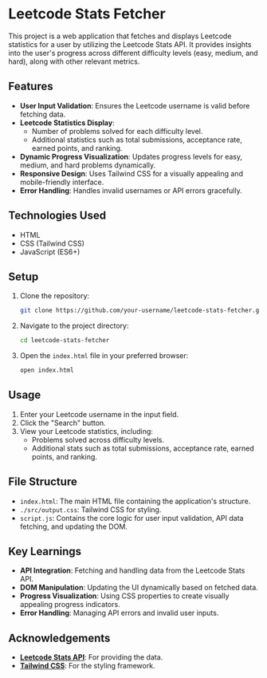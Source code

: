 # Leetcode Stats Fetcher

This project is a web application that fetches and displays Leetcode statistics for a user by utilizing the Leetcode Stats API. It provides insights into the user's progress across different difficulty levels (easy, medium, and hard), along with other relevant metrics.

## Features

- **User Input Validation**: Ensures the Leetcode username is valid before fetching data.
- **Leetcode Statistics Display**:
  - Number of problems solved for each difficulty level.
  - Additional statistics such as total submissions, acceptance rate, earned points, and ranking.
- **Dynamic Progress Visualization**: Updates progress levels for easy, medium, and hard problems dynamically.
- **Responsive Design**: Uses Tailwind CSS for a visually appealing and mobile-friendly interface.
- **Error Handling**: Handles invalid usernames or API errors gracefully.

## Technologies Used

- HTML
- CSS (Tailwind CSS)
- JavaScript (ES6+)

## Setup

1. Clone the repository:
    ```bash
    git clone https://github.com/your-username/leetcode-stats-fetcher.git
    ```

2. Navigate to the project directory:
    ```bash
    cd leetcode-stats-fetcher
    ```

3. Open the `index.html` file in your preferred browser:
    ```bash
    open index.html
    ```

## Usage

1. Enter your Leetcode username in the input field.
2. Click the "Search" button.
3. View your Leetcode statistics, including:
   - Problems solved across difficulty levels.
   - Additional stats such as total submissions, acceptance rate, earned points, and ranking.

## File Structure

- `index.html`: The main HTML file containing the application's structure.
- `./src/output.css`: Tailwind CSS for styling.
- `script.js`: Contains the core logic for user input validation, API data fetching, and updating the DOM.

## Key Learnings

- **API Integration**: Fetching and handling data from the Leetcode Stats API.
- **DOM Manipulation**: Updating the UI dynamically based on fetched data.
- **Progress Visualization**: Using CSS properties to create visually appealing progress indicators.
- **Error Handling**: Managing API errors and invalid user inputs.

## Acknowledgements

- **[Leetcode Stats API](https://leetcode-stats-api.herokuapp.com/)**: For providing the data.
- **[Tailwind CSS](https://tailwindcss.com/)**: For the styling framework.




